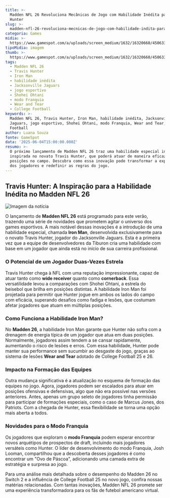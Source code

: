 ```yaml
---
title: >-
  Madden NFL 26 Revoluciona Mecânicas de Jogo com Habilidade Inédita para Travis
  Hunter
slug: >-
  madden-nfl-26-revoluciona-mecnicas-de-jogo-com-habilidade-indita-para-travis-hunter
categoria: Games
midia: >-
  https://www.gamespot.com/a/uploads/screen_medium/1632/16320660/4506338-img_1472.jpg
tipoMidia: imagem
thumb: >-
  https://www.gamespot.com/a/uploads/screen_medium/1632/16320660/4506338-img_1472.jpg
tags:
  - Madden NFL 26
  - Travis Hunter
  - Iron Man
  - habilidade inédita
  - Jacksonville Jaguars
  - jogo esportivo
  - Shohei Ohtani
  - modo Franquia
  - Wear and Tear
  - College Football
keywords: >-
  Madden NFL 26, Travis Hunter, Iron Man, habilidade inédita, Jacksonville
  Jaguars, jogo esportivo, Shohei Ohtani, modo Franquia, Wear and Tear, College
  Football
author: Luana Souza
fonte: GameSpot
data: '2025-06-04T15:00:00.000Z'
resumo: >-
  O próximo lançamento de Madden NFL 26 traz uma habilidade especial inédita,
  inspirada no novato Travis Hunter, que poderá atuar de maneira eficaz em duas
  posições no campo. Descubra como essa inovação pode transformar a experiência
  dos jogadores e redefinir as regras do jogo.
---
```

## Travis Hunter: A Inspiração para a Habilidade Inédita no Madden NFL 26

![Imagem da notícia](https://www.gamespot.com/a/uploads/original/1632/16320660/4505608-screenshot2025-06-02093046.png)

O lançamento de **Madden NFL 26** está programado para este verão, trazendo uma série de novidades que prometem agitar o universo dos games esportivos. A mais notável dessas inovações é a introdução de uma habilidade especial, chamada **Iron Man**, desenvolvida exclusivamente para o novato Travis Hunter, jogador do Jacksonville Jaguars. Esta é a primeira vez que a equipe de desenvolvedores da Tiburon cria uma habilidade com base em um jogador que ainda está no início de sua carreira profissional.

### O Potencial de um Jogador Duas-Vezes Estrela

Travis Hunter chega à NFL com uma reputação impressionante, capaz de atuar tanto como **wide receiver** quanto como **cornerback**. Essa versatilidade levou a comparações com Shohei Ohtani, a estrela do beisebol que brilha em posições distintas. A habilidade Iron Man foi projetada para permitir que Hunter jogue em ambos os lados do campo com eficácia, superando desafios como fadiga e lesões, que costumam afetar jogadores que atuam em múltiplas posições.

### Como Funciona a Habilidade Iron Man?

No **Madden 26**, a habilidade Iron Man garante que Hunter não sofra com a drenagem de energia típica de um jogador que atua em duas posições. Normalmente, jogadores assim tendem a se cansar rapidamente, aumentando o risco de lesões e erros. Com essa habilidade, Hunter pode manter sua performance sem sucumbir ao desgaste do jogo, graças ao sistema de lesões **Wear and Tear** adotado de College Football 25 e 26.

### Impacto na Formação das Equipes

Outra mudança significativa é a atualização no esquema de formação das equipes no jogo. Agora, jogadores podem ser escalados para atuar em posições ofensivas e defensivas, algo que não era possível nas versões anteriores. Antes, apenas um grupo seleto de jogadores tinha permissão para participar de formações especiais, como o caso de Marcus Jones, dos Patriots. Com a chegada de Hunter, essa flexibilidade se torna uma opção mais aberta a todos.

### Novidades para o Modo Franquia

Os jogadores que exploram o **modo Franquia** podem esperar encontrar novos arquétipos de prospectos de draft, incluindo mais jogadores versáteis como Hunter. O líder de desenvolvimento do modo Franquia, Josh Looman, compartilhou que a descoberta desses jogadores é como encontrar um "Ovo de Páscoa", adicionando uma camada extra de estratégia e surpresa ao jogo.

Para uma análise mais detalhada sobre o desempenho do Madden 26 no Switch 2 e a influência de College Football 25 no novo jogo, confira nossas matérias relacionadas. Com tantas inovações, Madden NFL 26 promete ser uma experiência transformadora para os fãs de futebol americano virtual.


